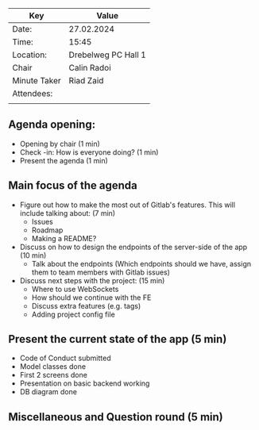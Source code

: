 | Key          | Value               |
| ------------ | ------------------- |
| Date:        | 27.02.2024          |
| Time:        | 15:45               |
| Location:    | Drebelweg PC Hall 1 |
| Chair        | Calin Radoi         |
| Minute Taker | Riad Zaid           |
| Attendees:   |                     |
|              |                     |

## Agenda opening:

-   Opening by chair (1 min)
-   Check -in: How is everyone doing? (1 min)
-   Present the agenda (1 min)

## Main focus of the agenda

-   Figure out how to make the most out of Gitlab's features. This will include talking about: (7 min)
    -   Issues
    -   Roadmap
    -   Making a README?
-   Discuss on how to design the endpoints of the server-side of the app (10 min)
    -   Talk about the endpoints (Which endpoints should we have, assign them to team members with Gitlab issues)
-   Discuss next steps with the project: (15 min)
    -   Where to use WebSockets
    -   How should we continue with the FE
    -   Discuss extra features (e.g. tags)
    -   Adding project config file

## Present the current state of the app (5 min)

-   Code of Conduct submitted
-   Model classes done
-   First 2 screens done
-   Presentation on basic backend working
-   DB diagram done

## Miscellaneous and Question round (5 min)
